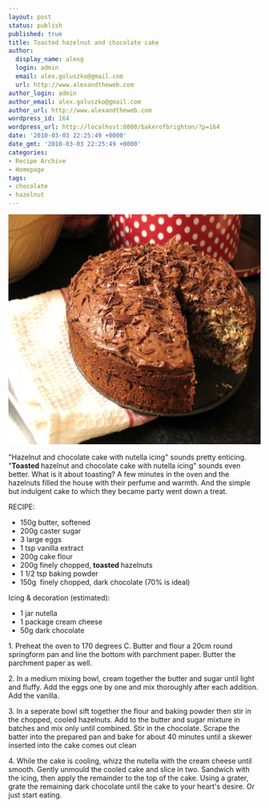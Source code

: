 ```yaml
---
layout: post
status: publish
published: true
title: Toasted hazelnut and chocolate cake
author:
  display_name: alexg
  login: admin
  email: alex.goluszko@gmail.com
  url: http://www.alexandtheweb.com
author_login: admin
author_email: alex.goluszko@gmail.com
author_url: http://www.alexandtheweb.com
wordpress_id: 164
wordpress_url: http://localhost:8000/bakerofbrighton/?p=164
date: '2010-03-03 22:25:49 +0000'
date_gmt: '2010-03-03 22:25:49 +0000'
categories:
- Recipe Archive
- Homepage
tags:
- chocolate
- hazelnut
---
```

<p><a href="/images/2010/03/IMG_2252.jpg"><img class="alignnone size-medium wp-image-170" title="Toasted hazelnut and chocolate cake" src="/images/2010/03/IMG_2252-620x458.jpg" alt="Toasted hazelnut and chocolate cake" width="620" height="458" /></a></p>
<p>"Hazelnut and chocolate cake with nutella icing" sounds pretty enticing. "<strong>Toasted </strong>hazelnut and chocolate cake with nutella icing" sounds even better. What is it about toasting? A few minutes in the oven and the hazelnuts filled the house with their perfume and warmth. And the simple but indulgent cake to which they became party went down a treat.</p>
<p>RECIPE:</p>
<ul>
<li>150g butter, softened</li>
<li>200g caster sugar</li>
<li>3 large eggs</li>
<li>1  tsp vanilla extract</li>
<li>200g cake flour</li>
<li>200g finely chopped, <strong>toasted </strong>hazelnuts</li>
<li>1 1/2 tsp baking powder</li>
<li>150g  finely chopped, dark chocolate (70% is ideal)</li>
</ul>
<p>Icing &amp; decoration (estimated):</p>
<ul>
<li>1 jar nutella</li>
<li>1 package cream cheese</li>
<li>50g dark chocolate</li>
</ul>
<p>1. Preheat the oven to 170 degrees C. Butter and flour a 20cm round springform pan and line the bottom with parchment paper. Butter the parchment paper as well.</p>
<p>2. In a medium mixing bowl, cream together the butter and sugar until light and fluffy. Add the eggs one by one and mix thoroughly after each addition. Add the vanilla.</p>
<p>3. In a seperate bowl sift together the flour and baking powder then stir in the chopped, cooled hazelnuts. Add to the butter and sugar mixture in batches and mix only until combined. Stir in the chocolate. Scrape the batter into the prepared pan and bake for about 40 minutes until a skewer inserted into the cake comes out clean</p>
<p>4. While the cake is cooling, whizz the nutella with the cream cheese until smooth. Gently unmould the cooled cake and slice in two. Sandwich with the icing, then apply the remainder to the top of the cake. Using a grater, grate the remaining dark chocolate until the cake to your heart's desire. Or just start eating.</p>
